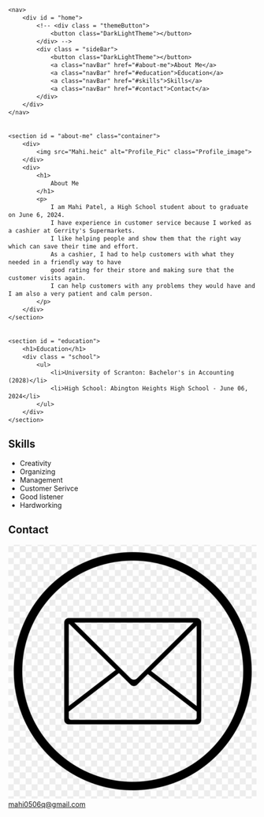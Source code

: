 <!DOCTYPE html>
<html lang="en">
<head>
    <link rel="stylesheet" href="design.css">
    <meta charset="UTF-8">
    <meta name="viewport" content="width=device-width, initial-scale=1.0">
    <title>Portfolio</title>
</head>
<body>

    <nav>
        <div id = "home">
            <!-- <div class = "themeButton">
                <button class="DarkLightTheme"></button>
            </div> -->
            <div class = "sideBar">
                <button class="DarkLightTheme"></button>
                <a class="navBar" href="#about-me">About Me</a>
                <a class="navBar" href="#education">Education</a>
                <a class="navBar" href="#skills">Skills</a>
                <a class="navBar" href="#contact">Contact</a>
            </div>
        </div>
    </nav>


    <section id = "about-me" class="container">
        <div>
            <img src="Mahi.heic" alt="Profile_Pic" class="Profile_image">
        </div>
        <div>
            <h1>
                About Me
            </h1>
            <p>
                I am Mahi Patel, a High School student about to graduate on June 6, 2024. 
                I have experience in customer service because I worked as a cashier at Gerrity's Supermarkets. 
                I like helping people and show them that the right way which can save their time and effort. 
                As a cashier, I had to help customers with what they needed in a friendly way to have 
                good rating for their store and making sure that the customer visits again.
                I can help customers with any problems they would have and I am also a very patient and calm person.
            </p>
        </div>
    </section>


    <section id = "education">
        <h1>Education</h1>
        <div class = "school">
            <ul>
                <li>University of Scranton: Bachelor's in Accounting (2028)</li>
                <li>High School: Abington Heights High School - June 06, 2024</li>
            </ul>
        </div>
    </section>

<section id = "skills">
    <h1>Skills</h1>
    <div class = "List-of-skills">
        <ul>
            <li>Creativity</li>
            <li>Organizing</li>
            <li>Management</li>
            <li>Customer Serivce</li>
            <li>Good listener</li>
            <li>Hardworking</li>
        </ul>
    </div>
</section>



<section id="contact">
    <h1>Contact</h1>
    <div class = "contact_container" id="contact_container">
        <div class = "contact_through">
            <img src="mail.jpeg" alt="mail_img" class="img">
            <a href=mailto:"mahi0506q@gmail.com">mahi0506q@gmail.com</a>
        </div> 
    </div>
</section>
</body>
</html>

